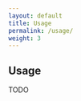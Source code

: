 ```yaml
---
layout: default
title: Usage
permalink: /usage/
weight: 3
---
```


<div class="container">
	<h2>Usage</h2>
	<p class="text-muted">TODO</p>
</div>
